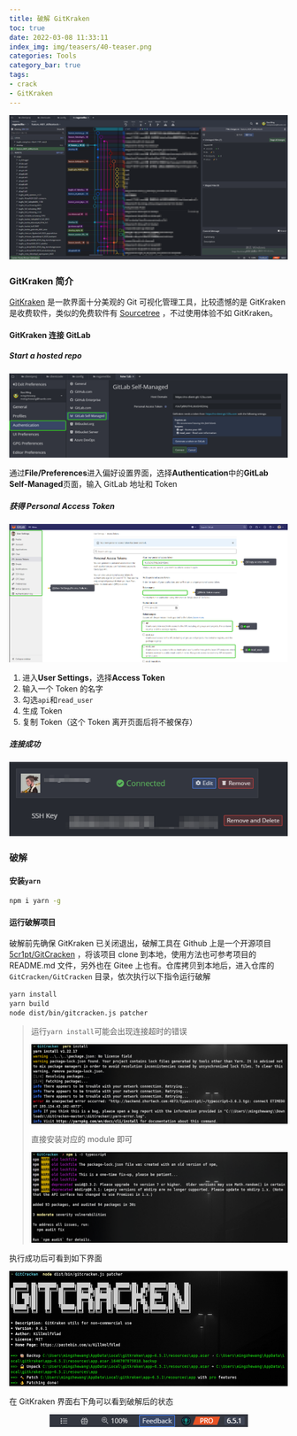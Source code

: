 ```yaml
---
title: 破解 GitKraken
toc: true
date: 2022-03-08 11:33:11
index_img: img/teasers/40-teaser.png
categories: Tools
category_bar: true
tags:
- crack
- GitKraken
---
```


<center>
    <img src="40/git-kraken.png" alt="" />
</center>
<!-- more -->

### GitKraken 简介

[GitKraken](https://www.gitkraken.com/) 是一款界面十分美观的 Git 可视化管理工具，比较遗憾的是 GitKraken 是收费软件，类似的免费软件有 [Sourcetree](https://www.sourcetreeapp.com/) ，不过使用体验不如 GitKraken。

#### GitKraken 连接 GitLab

##### Start a hosted repo

<center>
    <img src="40/start-a-hosted-repo.png" alt="" />
</center>

通过**File/Preferences**进入偏好设置界面，选择**Authentication**中的**GitLab Self-Managed**页面，输入 GitLab 地址和 Token

##### 获得 Personal Access Token

<center>
    <img src="40/personal-access-tokens.png" alt="" />
</center>

1. 进入**User Settings**，选择**Access Token**
2. 输入一个 Token 的名字
3. 勾选`api`和`read_user`
4. 生成 Token
5. 复制 Token（这个 Token 离开页面后将不被保存）

##### 连接成功

<center>
    <img src="40/connected-gitlab.png" alt="" />
</center>

### 破解

#### 安装`yarn`

```sh
npm i yarn -g
```

#### 运行破解项目

破解前先确保 GitKraken 已关闭退出，破解工具在 Github 上是一个开源项目 [5cr1pt/GitCracken](https://github.com/5cr1pt/GitCracken) ，将该项目 clone 到本地，使用方法也可参考项目的 README.md 文件，另外也在 Gitee 上也有。仓库拷贝到本地后，进入仓库的 `GitCracken/GitCracken` 目录，依次执行以下指令运行破解

```sh
yarn install
yarn build
node dist/bin/gitcracken.js patcher
```

> 运行`yarn install`可能会出现连接超时的错误
>
> <center><img src="40/yarn-install-error.png" alt="" /></center>
>
> 直接安装对应的 module 即可
>
> <center><img src="40/yarn-install-error-fix.png" alt="" /></center>

执行成功后可看到如下界面

<center>
    <img src="40/git-kraken-install-success.png" alt="" />
</center>

在 GitKraken 界面右下角可以看到破解后的状态

<center>
    <img src="40/git-kraken-pro.png" alt="" />
</center>
